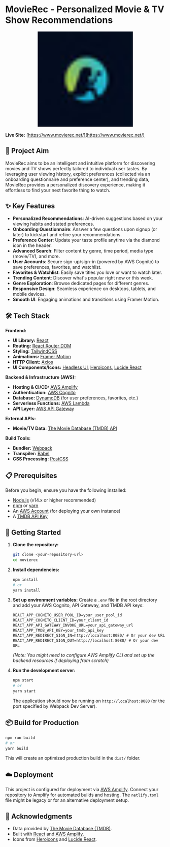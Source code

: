 # MovieRec - Personalized Movie & TV Show Recommendations

<p align="center">
  <img src="./public/logo.png" alt="MovieRec Logo" width="300">
</p>

**Live Site:** [https://www.movierec.net/](https://www.movierec.net/)

## 🎯 Project Aim

MovieRec aims to be an intelligent and intuitive platform for discovering movies and TV shows perfectly tailored to individual user tastes. By leveraging user viewing history, explicit preferences (collected via an onboarding questionnaire and preference center), and trending data, MovieRec provides a personalized discovery experience, making it effortless to find your next favorite thing to watch.

## ✨ Key Features

*   **Personalized Recommendations**: AI-driven suggestions based on your viewing habits and stated preferences.
*   **Onboarding Questionnaire**: Answer a few questions upon signup (or later) to kickstart and refine your recommendations.
*   **Preference Center**: Update your taste profile anytime via the diamond icon in the header.
*   **Advanced Search**: Filter content by genre, time period, media type (movie/TV), and more.
*   **User Accounts**: Secure sign-up/sign-in (powered by AWS Cognito) to save preferences, favorites, and watchlist.
*   **Favorites & Watchlist**: Easily save titles you love or want to watch later.
*   **Trending Content**: Discover what's popular right now or this week.
*   **Genre Exploration**: Browse dedicated pages for different genres.
*   **Responsive Design**: Seamless experience on desktops, tablets, and mobile devices.
*   **Smooth UI**: Engaging animations and transitions using Framer Motion.

## 🛠️ Tech Stack

**Frontend:**
*   **UI Library:** [React](https://reactjs.org/)
*   **Routing:** [React Router DOM](https://reactrouter.com/)
*   **Styling:** [TailwindCSS](https://tailwindcss.com/)
*   **Animations:** [Framer Motion](https://www.framer.com/motion/)
*   **HTTP Client:** [Axios](https://axios-http.com/)
*   **UI Components/Icons:** [Headless UI](https://headlessui.dev/), [Heroicons](https://heroicons.com/), [Lucide React](https://lucide.dev/)

**Backend & Infrastructure (AWS):**
*   **Hosting & CI/CD:** [AWS Amplify](https://aws.amazon.com/amplify/)
*   **Authentication:** [AWS Cognito](https://aws.amazon.com/cognito/)
*   **Database:** [DynamoDB](https://aws.amazon.com/dynamodb/) (for user preferences, favorites, etc.)
*   **Serverless Functions:** [AWS Lambda](https://aws.amazon.com/lambda/)
*   **API Layer:** [AWS API Gateway](https://aws.amazon.com/api-gateway/)

**External APIs:**
*   **Movie/TV Data:** [The Movie Database (TMDB) API](https://www.themoviedb.org/documentation/api)

**Build Tools:**
*   **Bundler:** [Webpack](https://webpack.js.org/)
*   **Transpiler:** [Babel](https://babeljs.io/)
*   **CSS Processing:** [PostCSS](https://postcss.org/)

## 📋 Prerequisites

Before you begin, ensure you have the following installed:
*   [Node.js](https://nodejs.org/) (v14.x or higher recommended)
*   [npm](https://www.npmjs.com/) or [yarn](https://yarnpkg.com/)
*   An [AWS Account](https://aws.amazon.com/) (for deploying your own instance)
*   A [TMDB API Key](https://www.themoviedb.org/settings/api)

## 🚀 Getting Started

1.  **Clone the repository:**
    ```bash
    git clone <your-repository-url>
    cd movierec
    ```
2.  **Install dependencies:**
    ```bash
    npm install
    # or
    yarn install
    ```
3.  **Set up environment variables:**
    Create a `.env` file in the root directory and add your AWS Cognito, API Gateway, and TMDB API keys:
    ```plaintext
    REACT_APP_COGNITO_USER_POOL_ID=your_user_pool_id
    REACT_APP_COGNITO_CLIENT_ID=your_client_id
    REACT_APP_API_GATEWAY_INVOKE_URL=your_api_gateway_url
    REACT_APP_TMDB_API_KEY=your_tmdb_api_key
    REACT_APP_REDIRECT_SIGN_IN=http://localhost:8080/ # Or your dev URL
    REACT_APP_REDIRECT_SIGN_OUT=http://localhost:8080/ # Or your dev URL
    ```
    *(Note: You might need to configure AWS Amplify CLI and set up the backend resources if deploying from scratch)*

4.  **Run the development server:**
    ```bash
    npm start
    # or
    yarn start
    ```
    The application should now be running on `http://localhost:8080` (or the port specified by Webpack Dev Server).

## 📦 Build for Production

```bash
npm run build
# or
yarn build
```
This will create an optimized production build in the `dist/` folder.

## ☁️ Deployment

This project is configured for deployment via [AWS Amplify](https://aws.amazon.com/amplify/). Connect your repository to Amplify for automated builds and hosting. The `netlify.toml` file might be legacy or for an alternative deployment setup.

## 🙏 Acknowledgments

*   Data provided by [The Movie Database (TMDB)](https://www.themoviedb.org/).
*   Built with [React](https://reactjs.org/) and [AWS Amplify](https://aws.amazon.com/amplify/).
*   Icons from [Heroicons](https://heroicons.com/) and [Lucide React](https://lucide.dev/).
